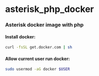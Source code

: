 # asterisk_php_docker
### Asterisk docker image with php 

#### Install docker:

```sh
curl -fsSL get.docker.com | sh
```

#### Allow current user run docker:
```sh
sudo usermod -aG docker $USER
```